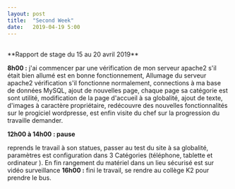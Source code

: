 ```yaml
---
layout: post
title:  "Second Week"
date:   2019-04-19 5:00
---
```

<br/>
**Rapport de stage du 15 au 20 avril 2019**

**8h00 :**
j'ai commencer par une vérification de mon serveur apache2 s'il était bien allumé est en bonne fonctionnement,
Allumage du serveur apache2 vérification s'il fonctionne normalement, connections à ma base de données MySQL, ajout de nouvelles page, chaque page sa catégorie est sont utilité, modification de la page d'accueil à sa globalité, ajout de texte, d'images à caractère propriétaire, redécouvre des nouvelles fonctionnalités sur le progiciel wordpresse,  est enfin visite du chef sur la progression du travaille demander.

**12h00 à 14h00 :  pause**

reprends le travail à son statues, passer au test du site à sa globalité,  paramètres est configuration dans 3 Catégories (téléphone, tablette et ordinateur ). 
En fin rangement du matériel dans un lieu sécurisé est sur vidéo surveillance 
**16h00 :** 
fini le travail, se rendre au collège  K2 pour prendre le bus.
<br/>

